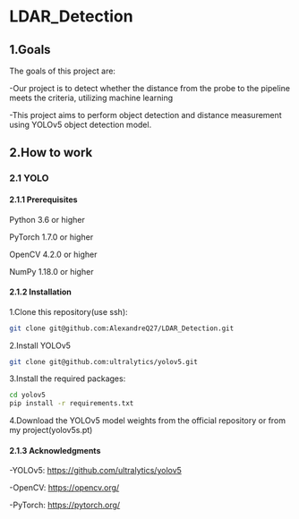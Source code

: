 ﻿# LDAR_Detection
## **1.Goals**

The goals of this project are:

-Our project is to detect whether the distance from the probe to the pipeline meets the criteria, utilizing machine learning

-This project aims to perform object detection and distance measurement using YOLOv5 object detection model.

## **2.How to work**
### **2.1 YOLO**
#### 2.1.1  Prerequisites

  Python 3.6 or higher

  PyTorch 1.7.0 or higher

  OpenCV 4.2.0 or higher

  NumPy 1.18.0 or higher
  
#### 2.1.2  Installation

  1.Clone this repository(use ssh):

  ```bash
  git clone git@github.com:AlexandreQ27/LDAR_Detection.git
  ```
  
  2.Install  YOLOv5
  
  ```bash
  git clone git@github.com:ultralytics/yolov5.git
  ```
  
  3.Install the required packages:

  ```bash
  cd yolov5
  pip install -r requirements.txt
  ```
  
  4.Download the YOLOv5 model weights from the official repository or from my project(yolov5s.pt)

#### 2.1.3  Acknowledgments

  -YOLOv5: https://github.com/ultralytics/yolov5

  -OpenCV: https://opencv.org/

  -PyTorch: https://pytorch.org/

